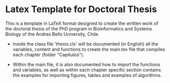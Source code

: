 # Latex Template for Doctoral Thesis

This is a template in LaTeX format designed to create the written work of the doctoral thesis of the PhD program in Bioinformatics and Systems Biology of the Andres Bello University, Chile.

* Inside the class file 'thesis.cls' will be documented (in English) all the variables, content and functions to create the main.tex file that compiles each chapter (folder "Capitulos"). 

* Within the main file, it is also documented how to import the functions and variables, as well as within each chapter specific section contains the examples for importing figures, tables and examples of algorithms.

